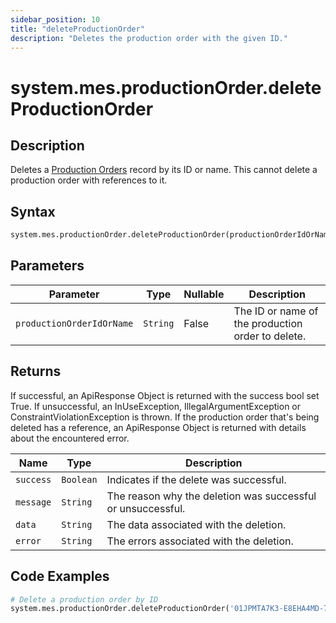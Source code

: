 ```yaml
---
sidebar_position: 10
title: "deleteProductionOrder"
description: "Deletes the production order with the given ID."
---
```


# system.mes.productionOrder.deleteProductionOrder

## Description

Deletes a [Production Orders](../../data-model/production-order-model/production-order) record by its ID or name.
This cannot delete a production order with references to it.

## Syntax

```python
system.mes.productionOrder.deleteProductionOrder(productionOrderIdOrName)
```

## Parameters

| Parameter                 | Type      | Nullable | Description                                       |
|---------------------------|-----------|----------|---------------------------------------------------|
| `productionOrderIdOrName` | `String`  | False    | The ID or name of the production order to delete. |

## Returns

If successful, an ApiResponse Object is returned with the success bool set True. If unsuccessful, an InUseException, IllegalArgumentException or ConstraintViolationException is thrown.
If the production order that's being deleted has a reference, an ApiResponse Object is returned with details about the encountered error.

| Name      | Type      | Description                                                 |
|-----------|-----------|-------------------------------------------------------------|
| `success` | `Boolean` | Indicates if the delete was successful.                     |
| `message` | `String`  | The reason why the deletion was successful or unsuccessful. |
| `data`    | `String`  | The data associated with the deletion.                      |
| `error`   | `String`  | The errors associated with the deletion.                    |

## Code Examples

```python
# Delete a production order by ID
system.mes.productionOrder.deleteProductionOrder('01JPMTA7K3-E8EHA4MD-7C304P4Z')
```

